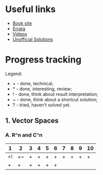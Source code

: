 # Useful links

* [Book site](http://linear.axler.net)
* [Errata](http://linear.axler.net/LADRErrata.html)
* [Videos](http://linear.axler.net/LADRvideos.html)
* [Unofficial Solutions](http://linearalgebras.com)

# Progress tracking

Legend:
* \+ - done, technical;
* \* - done, interesting, review;
* \! - done, think about result interpretation;
* \~ - done, think about a shortcut solution;
* \? - tried, haven't solved yet.

## 1. Vector Spaces

### A. R^n and C^n

  1  |  2  | 3 | 4 | 5 | 6 | 7 | 8 | 9 | 10 
-----|-----|---|---|---|---|---|---|---|----
 +\! | +\~ | + | + | + | + | + | + | + | + 
 +   | +   | + | + | + | + 
